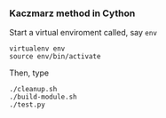 ### Kaczmarz method in Cython

Start a virtual enviroment called, say `env`

```
virtualenv env
source env/bin/activate
```

Then, type

```
./cleanup.sh
./build-module.sh
./test.py
```
